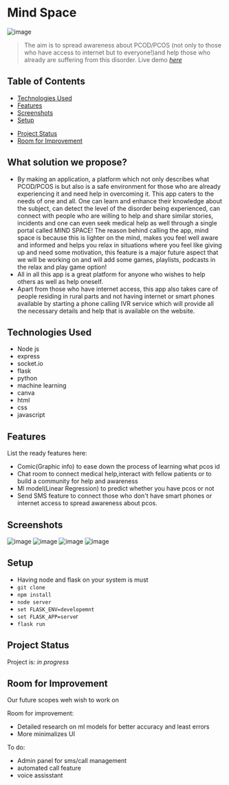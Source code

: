 # Mind Space
![image](https://user-images.githubusercontent.com/54024297/132117898-f81cc91d-bf7b-4b92-8a97-b3fff74e3a31.png)

> The aim is to spread awareness about PCOD/PCOS (not only to those who have access to internet but to everyone!)and help those who already are suffering from this disorder.
> Live demo [_here_](https://mindspace1.herokuapp.com/)<!-- If you have the project hosted somewhere, include the link here. -->

## Table of Contents
<!-- * [General Info](#general-information) -->
* [Technologies Used](#technologies-used)
* [Features](#features)
* [Screenshots](#screenshots)
* [Setup](#setup)
<!-- * [Usage](#usage) -->
* [Project Status](#project-status)
* [Room for Improvement](#room-for-improvement)
<!-- * [Acknowledgements](#acknowledgements) -->
<!-- * [Contact](#contact) -->
<!-- * [License](#license) -->


## What solution we propose?
- By making an application, a platform which not only describes what PCOD/PCOS is but also is a safe environment for those who are already experiencing it and need help in overcoming it. This app caters to the needs of one and all. One can learn and enhance their knowledge about the subject, can detect the level of the disorder being experienced, can connect with people who are willing to help and share similar stories, incidents and one can even seek medical help as well through a single portal called MIND SPACE! The reason behind calling the app, mind space is because this is lighter on the mind, makes you feel well aware and informed and helps you relax in situations where you feel like giving up and need some motivation, this feature is a major future aspect that we will be working on and will add some games, playlists, podcasts in the relax and play game option!
- All in all this app is a great platform for anyone who wishes to help others as well as help oneself.
- Apart from those who have internet access, this app also takes care of people residing in rural parts and not having internet or smart phones available by starting a phone calling IVR service which will provide all the necessary details and help that is available on the website.

<!-- You don't have to answer all the questions - just the ones relevant to your project. -->


## Technologies Used
- Node js
- express
- socket.io
- flask
- python
- machine learning
- canva
- html
- css 
- javascript


## Features
List the ready features here:
- Comic(Graphic info) to ease down the process of learning what pcos id
- Chat room to connect medical help,interact with fellow patients or to build a community for help and awareness
- Ml model(Linear Regression) to predict whether you have pcos or not
- Send SMS feature to connect those who don't have smart phones or internet access to spread awareness about pcos.


## Screenshots
![image](https://user-images.githubusercontent.com/54024297/132117907-1e73e171-9763-42f0-911b-aee1d8da80f3.png)
![image](https://user-images.githubusercontent.com/54024297/132117910-cdec7d7a-c4c0-45f6-8625-a46ee9f676a3.png)
![image](https://user-images.githubusercontent.com/54024297/132117912-48f13a78-ff98-48f4-85ea-1382d7beae65.png)
![image](https://user-images.githubusercontent.com/54024297/132117916-e8d05b9b-231b-4a51-9f05-e114667b6e99.png)

<!-- If you have screenshots you'd like to share, include them here. -->


## Setup
- Having node and flask on your system is must
- `git clone` 
- `npm install`
- `node server `
- `set FLASK_ENV=developemnt`
- `set FLASK_APP=serve`r
- `flask run`


## Project Status
Project is: _in progress_ 


## Room for Improvement
Our future scopes weh wish to work on

Room for improvement:
- Detailed research on ml models for better accuracy and least errors
- More minimalizes UI

To do:
- Admin panel for sms/call management
- automated call feature
- voice assisstant

<!-- Optional -->
<!-- ## License -->
<!-- This project is open source and available under the [... License](). -->

<!-- You don't have to include all sections - just the one's relevant to your project -->
